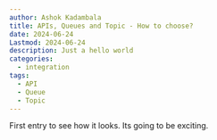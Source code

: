 ```yaml
---
author: Ashok Kadambala
title: APIs, Queues and Topic - How to choose?
date: 2024-06-24
Lastmod: 2024-06-24
description: Just a hello world
categories:
  - integration
tags:
  - API
  - Queue
  - Topic
---
```


First entry to see how it looks. Its going to be exciting.
